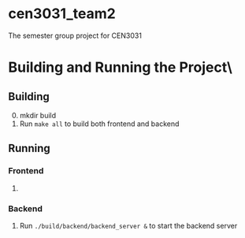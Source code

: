 # cen3031_team2
The semester group project for CEN3031

# Building and Running the Project\
## Building
0. mkdir build
1. Run `make all` to build both frontend and backend

## Running
### Frontend
1. 

### Backend
1. Run `./build/backend/backend_server &` to start the backend server
